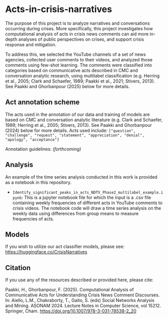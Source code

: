 # Acts-in-crisis-narratives

The purpose of this project is to analyze narratives and conversations occurring during crises.
More specifically, this project investigates how computational analysis of acts in crisis news comments can aid more in-depth analyses of public perspectives on crises, and support crisis response and mitigation.

To address this, we selected the YouTube channels of a set of news agencies, collected user comments to their videos, and analyzed those comments using few-shot learning. The comments were classified into categories based on communicative acts described in CMC and conversation analytic research, using multilabel classification (e.g. Herring et al., 2005; Clark and Schaefer, 1989; Paakki et al., 2021; Stivers, 2013). See Paakki and Ghorbanpour (2025) below for more details. 

## Act annotation scheme

The acts used in the annotation of our data and training of models are based on CMC and conversation analytic literature (e.g. Clark and Schaefer, 1989; Herring et al., 2005; Stivers, 2013). See Paakki and Ghorbanpour (2024) below for more details. Acts used include:  `["question", "challenge", "request", "statement", "appreciation", "denial", "apology", "acceptance"]`

Annotation guidelines: _(forthcoming)_

## Analysis

An example of the time series analysis conducted in this work is provided as a notebook in this repository.
- `Identify_significant_peaks_in_acts_NDTV_Phase2_multilabel_example.ipynb`:
This is a jupyter notebook file for which the input is a .csv file containing weekly frequencies of different acts in YouTube comments to crisis videos. The notebook code will draw a time series analysis on the weekly data using differences from group means to measure frequencies of acts.

## Models

If you wish to utilize our act classifier models, please see: https://huggingface.co/CrisisNarratives

## Citation

If you use any of the resources described or provided here, please cite:

Paakki, H., Ghorbanpour, F. (2025). Computational Analysis of Communicative Acts for Understanding Crisis News Comment Discourses. In: Aiello, L.M., Chakraborty, T., Gaito, S. (eds) Social Networks Analysis and Mining. ASONAM 2024. Lecture Notes in Computer Science, vol 15212. Springer, Cham. https://doi.org/10.1007/978-3-031-78538-2_20
